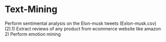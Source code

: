 # Text-Mining
Perform sentimental analysis on the Elon-musk tweets (Exlon-musk.csv) (2).1) Extract reviews of any product from ecommerce website like amazon 2) Perform emotion mining
